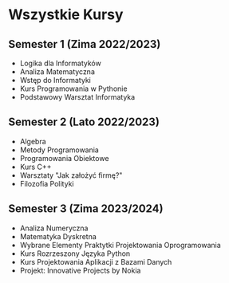 # Wszystkie Kursy

## Semester 1 (Zima 2022/2023)
* Logika dla Informatyków
* Analiza Matematyczna
* Wstęp do Informatyki
* Kurs Programowania w Pythonie
* Podstawowy Warsztat Informatyka

## Semester 2 (Lato 2022/2023)
* Algebra
* Metody Programowania
* Programowania Obiektowe
* Kurs C++
* Warsztaty "Jak założyć firmę?"
* Filozofia Polityki

## Semester 3 (Zima 2023/2024)
* Analiza Numeryczna
* Matematyka Dyskretna
* Wybrane Elementy Praktytki Projektowania Oprogramowania
* Kurs Rozrzeszony Języka Python
* Kurs Projektowania Aplikacji z Bazami Danych
* Projekt: Innovative Projects by Nokia
